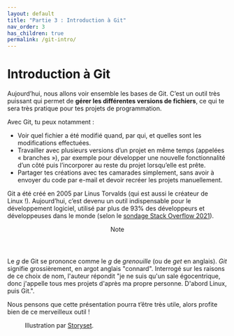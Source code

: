 ```yaml
---
layout: default
title: "Partie 3 : Introduction à Git"
nav_order: 3
has_children: true
permalink: /git-intro/
---
```


# Introduction à Git
Aujourd’hui, nous allons voir ensemble les bases de Git. C’est un outil très puissant qui permet de **gérer les différentes versions de fichiers**, ce qui te sera très pratique pour tes projets de programmation.

Avec Git, tu peux notamment :
* Voir quel fichier a été modifié quand, par qui, et quelles sont les modifications effectuées.
* Travailler avec plusieurs versions d’un projet en même temps (appelées « branches »), par exemple pour développer une nouvelle fonctionnalité d’un côté puis l’incorporer au reste du projet lorsqu’elle est prête.
* Partager tes créations avec tes camarades simplement, sans avoir à envoyer du code par e-mail et devoir recréer les projets manuellement.

Git a été créé en 2005 par Linus Torvalds (qui est aussi le créateur de Linux !). Aujourd’hui, c’est devenu un outil indispensable pour le développement logiciel, utilisé par plus de 93% des développeurs et développeuses dans le monde (selon le [sondage Stack Overflow 2021](https://insights.stackoverflow.com/survey/2021#section-most-popular-technologies-other-tools)).

<div class="note">
  <header>Note</header>
  <p>Le <em>g</em> de Git se prononce comme le <em>g</em> de <em>grenouille</em> (ou de <em>get</em> en anglais). <em>Git</em> signifie grossièrement, en argot anglais "connard". Interrogé sur les raisons de ce choix de nom, l'auteur répondit "je ne suis qu'un sale égocentrique, donc j'appelle tous mes projets d'après ma propre personne. D'abord Linux, puis Git.".</p>
</div>

Nous pensons que cette présentation pourra t’être très utile, alors profite bien de ce merveilleux outil !

<figure>
  <img src="../assets/storyset-version-control.svg" alt="">
  <figcaption>Illustration par <a href="https://storyset.com" target="_blank">Storyset</a>.</figcaption>
</figure>

